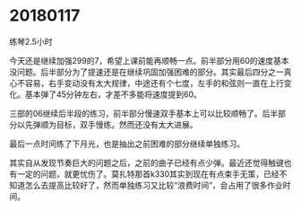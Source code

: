 # 20180117

练琴2.5小时

今天还是继续加强299的7，希望上课前能再顺畅一点。前半部分用60的速度基本没问题。后半部分为了提速还是在继续巩固加强困难的部分。其实最后四分之一真心不容易，右手变动没有太大规律，中途还有个七度，左手的和弦则一直在上行变化。基本弹了45分钟左右，才差不多能将速度提到60。

三部的06继续后半段的练习，前半部分慢速双手基本上可以比较顺畅了。后半部分以先弹顺为目标，双手慢练。然而还没有太大进展。

最后一点时间练了下月光，也是抽出之前困难的部分继续单独练习。

其实自从发现节奏巨大的问题之后，之前的曲子已经有点少弹。最近还觉得触键也有一定的问题，就更忧伤了。莫扎特那首k330其实到现在有点束手无策，已经不知道怎么去提高比较好了，然而单独练习又比较“浪费时间”，会占用了很多作业时间。
